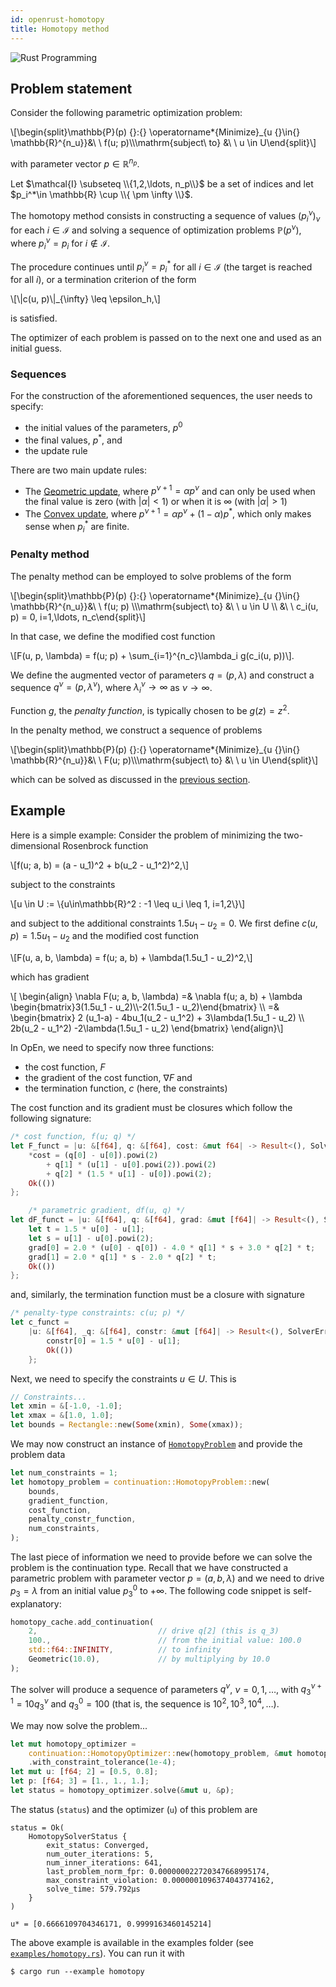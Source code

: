 ```yaml
---
id: openrust-homotopy
title: Homotopy method
---
```


<script type="text/x-mathjax-config">MathJax.Hub.Config({tex2jax: {inlineMath: [['$','$'], ['\\(','\\)']]}});</script>
<script type="text/javascript" src="https://cdn.mathjax.org/mathjax/latest/MathJax.js?config=TeX-AMS-MML_HTMLorMML"></script>

![Rust Programming](/optimization-engine/img/rust1.jpeg)

## Problem statement

Consider the following parametric optimization problem:

<div class="math">
\[\begin{split}\mathbb{P}(p) {}:{} 
\operatorname*{Minimize}_{u {}\in{} \mathbb{R}^{n_u}}&amp;\ \ f(u; p)\\\mathrm{subject\ to} &amp;\ \ u \in U\end{split}\]</div>

with parameter vector $p {}\in{} \mathbb{R}^{n_p}$. 

Let $\mathcal{I} \subseteq \\{1,2,\ldots, n_p\\}$
be a set of indices and let $p_i^*\in \mathbb{R} \cup \\{ \pm \infty \\}$. 

The homotopy method 
consists in constructing a sequence of values $(p_i^\nu)_{\nu}$ for each $i\in\mathcal{I}$ and solving
a sequence of optimization problems $\mathbb{P}(p^\nu)$, where $p^\nu_i = p_i$ for $i\notin \mathcal{I}$.

The procedure continues until $p^\nu_i = p_i^*$ for all $i\in\mathcal{I}$ (the target is reached for 
all $i$), or a termination criterion of the form 

<div class="math">\[\|c(u, p)\|_{\infty} \leq \epsilon_h,\]</div>

is satisfied.

The optimizer of each problem is passed on to the next one and used as an initial guess.



### Sequences

For the construction of the aforementioned sequences, the user needs to specify:

- the initial values of the parameters, $p^0$
- the final values, $p^*$, and
- the update rule

There are two main update rules:

- The [Geometric update], where $p^{\nu+1} = \alpha p^{\nu}$ and can only be used
  when the final value is zero (with $|\alpha| < 1$) or when it is $\infty$ (with $|\alpha|>1$)
- The [Convex update], where $p^{\nu+1}=\alpha{}p^{\nu}{}+{}(1-\alpha)p^{\ast}$, 
   which only makes sense when $p^{\ast}_i$ are finite.

### Penalty method
The penalty method can be employed to solve problems of the form

<div class="math">
\[\begin{split}\mathbb{P}(p) {}:{} 
\operatorname*{Minimize}_{u {}\in{} \mathbb{R}^{n_u}}&amp;\ \ f(u; p)
\\\mathrm{subject\ to} &amp;\ \ u \in U
\\
&amp;\ \ c_i(u, p) = 0, i=1,\ldots, n_c\end{split}\]</div>

In that case, we define the modified cost function

<div class="math">\[F(u, p, \lambda) = f(u; p) + \sum_{i=1}^{n_c}\lambda_i g(c_i(u, p))\].</div>

We define the augmented vector of parameters $q = (p, \lambda)$ and construct
a sequence $q^\nu = (p, \lambda^\nu)$, where $\lambda_i^\nu \to \infty$ as 
$\nu \to \infty$.

Function $g$, the *penalty function*, is typically chosen to be $g(z) = z^2$.

In the penalty method, we construct a sequence of problems

<div class="math">
\[\begin{split}\mathbb{P}(p) {}:{} 
\operatorname*{Minimize}_{u {}\in{} \mathbb{R}^{n_u}}&amp;\ \ F(u; p)\\\mathrm{subject\ to} &amp;\ \ u \in U\end{split}\]</div>

which can be solved as discussed in the [previous section].

## Example

Here is a simple example: Consider the problem of minimizing the two-dimensional 
Rosenbrock function 

<div class="math">\[f(u; a, b) = (a - u_1)^2 + b(u_2 - u_1^2)^2,\]</div>

subject to the constraints 

<div class="math">\[u \in U := \{u\in\mathbb{R}^2 : -1 \leq u_i \leq 1, i=1,2\}\]</div>

and subject to the additional constraints $1.5u_1 - u_2 = 0$. We first define $c(u, p) = 1.5u_1 - u_2$
and the modified cost function

<div class="math">\[F(u, a, b, \lambda) = f(u; a, b) + \lambda(1.5u_1 - u_2)^2,\]</div>

which has gradient

<div class="math">\[
    \begin{align}
    \nabla F(u; a, b, \lambda) =& \nabla f(u; a, b) + \lambda \begin{bmatrix}3(1.5u_1 - u_2)\\-2(1.5u_1 - u_2)\end{bmatrix}
    \\
    =&
    \begin{bmatrix}
2 (u_1-a) - 4bu_1(u_2 - u_1^2) + 3\lambda(1.5u_1 - u_2)
\\
2b(u_2 - u_1^2) -2\lambda(1.5u_1 - u_2)
\end{bmatrix}
    \end{align}\]</div>

In OpEn, we need to specify now three functions:

- the cost function, $F$
- the gradient of the cost function, $\nabla F$ and 
- the termination function, $c$ (here, the constraints)

The cost function and its gradient must be closures which follow the following signature:

```rust
/* cost function, f(u; q) */
let F_funct = |u: &[f64], q: &[f64], cost: &mut f64| -> Result<(), SolverError> {
    *cost = (q[0] - u[0]).powi(2)
        + q[1] * (u[1] - u[0].powi(2)).powi(2)
        + q[2] * (1.5 * u[1] - u[0]).powi(2);
    Ok(())
};

    /* parametric gradient, df(u, q) */
let dF_funct = |u: &[f64], q: &[f64], grad: &mut [f64]| -> Result<(), SolverError> {
    let t = 1.5 * u[0] - u[1];
    let s = u[1] - u[0].powi(2);
    grad[0] = 2.0 * (u[0] - q[0]) - 4.0 * q[1] * s + 3.0 * q[2] * t;
    grad[1] = 2.0 * q[1] * s - 2.0 * q[2] * t;
    Ok(())
};
```

and, similarly, the termination function must be a closure with signature

```rust
/* penalty-type constraints: c(u; p) */
let c_funct =
    |u: &[f64], _q: &[f64], constr: &mut [f64]| -> Result<(), SolverError> {
        constr[0] = 1.5 * u[0] - u[1];
        Ok(())
    };
```        

Next, we need to specify the constraints $u \in U$. This is 

```rust
// Constraints...
let xmin = &[-1.0, -1.0];
let xmax = &[1.0, 1.0];
let bounds = Rectangle::new(Some(xmin), Some(xmax));
```

We may now construct an instance of [`HomotopyProblem`] and provide the problem data

```rust
let num_constraints = 1;
let homotopy_problem = continuation::HomotopyProblem::new(
    bounds,
    gradient_function,
    cost_function,
    penalty_constr_function,
    num_constraints,
);
```

The last piece of information we need to provide before we can solve the problem is the 
continuation type. Recall that we have constructed a parametric problem with parameter
vector $p = (a, b, \lambda)$ and we need to drive $p_3 = \lambda$  from an initial value 
$p_3^0$ to $+\infty$. The following code snippet is self-explanatory:

```rust
homotopy_cache.add_continuation(
    2,                           // drive q[2] (this is q_3)
    100.,                        // from the initial value: 100.0
    std::f64::INFINITY,          // to infinity
    Geometric(10.0),             // by multiplying by 10.0
);
```

The solver will produce a sequence of parameters $q^\nu$, $\nu=0,1,\ldots$, with 
$q_3^{\nu + 1} = 10 q^\nu_3$ and $q^0_3 = 100$ (that is, the sequence is $10^2, 10^3, 10^4, \ldots$).

We may now solve the problem...

```rust
let mut homotopy_optimizer =
    continuation::HomotopyOptimizer::new(homotopy_problem, &mut homotopy_cache)
    .with_constraint_tolerance(1e-4);
let mut u: [f64; 2] = [0.5, 0.8];
let p: [f64; 3] = [1., 1., 1.];
let status = homotopy_optimizer.solve(&mut u, &p);
```

The status (`status`) and the optimizer (`u`) of this problem are 

```text
status = Ok(
    HomotopySolverStatus {
        exit_status: Converged,
        num_outer_iterations: 5,
        num_inner_iterations: 641,
        last_problem_norm_fpr: 0.000000022720347668995174,
        max_constraint_violation: 0.0000001096374043774162,
        solve_time: 579.792µs
    }
)

u* = [0.6666109704346171, 0.9999163460145214]
```

The above example is available in the examples folder (see [`examples/homotopy.rs`]). You can run it
with 

```shell
$ cargo run --example homotopy
```

<!-- links -->


[Convex update]: https://docs.rs/optimization_engine/*/optimization_engine/continuation/enum.ContinuationMode.html
[Geometric update]: https://docs.rs/optimization_engine/*/optimization_engine/continuation/enum.ContinuationMode.html
[previous section]: /optimization-engine/docs/openrust-basic
[`HomotopyProblem`]: https://docs.rs/optimization_engine/*/optimization_engine/continuation/struct.HomotopyProblem.html
[`examples/homotopy.rs`]: https://github.com/alphaville/optimization-engine/blob/master/examples/homotopy.rs
